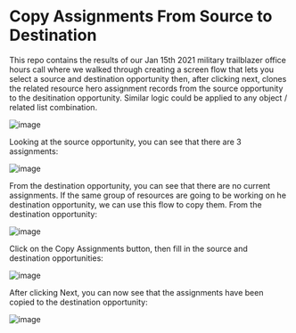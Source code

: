 # Copy Assignments From Source to Destination

This repo contains the results of our Jan 15th 2021 military trailblazer office hours call where we walked through creating a screen flow that lets you select a source and destination opportunity then, after clicking next, clones the related resource hero assignment records from the source opportunity to the desitination opportunity.  Similar logic could be applied to any object / related list combination.

![image](https://user-images.githubusercontent.com/1509672/104763820-7d7a1200-5734-11eb-8553-b4eff77cd743.png)

Looking at the source opportunity, you can see that there are 3 assignments:

![image](https://user-images.githubusercontent.com/1509672/104764220-1446ce80-5735-11eb-8c45-55b6d16f4eca.png)

From the destination opportunity, you can see that there are no current assignments.  If the same group of resources are going to be working on he destination opportunity, we can use this flow to copy them.  From the destination opportunity:

![image](https://user-images.githubusercontent.com/1509672/104764382-54a64c80-5735-11eb-9857-1dac0eaa77ad.png)

Click on the Copy Assignments button, then fill in the source and destination opportunities:

![image](https://user-images.githubusercontent.com/1509672/104764508-7f90a080-5735-11eb-9887-5ed938ce6195.png)

After clicking Next, you can now see that the assignments have been copied to the destination opportunity:

![image](https://user-images.githubusercontent.com/1509672/104764587-9636f780-5735-11eb-954a-6d0f4fe4361a.png)


